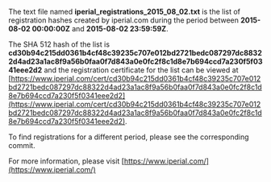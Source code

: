 The text file named **iperial_registrations_2015_08_02.txt** is the list of registration hashes created by iperial.com during the period between **2015-08-02 00:00:00Z** and **2015-08-02 23:59:59Z**.

The SHA 512 hash of the list is **cd30b94c215dd0361b4cf48c39235c707e012bd2721bedc087297dc88322d4ad23a1ac8f9a56b0faa0f7d843a0e0fc2f8c1d8e7b694ccd7a230f5f0341eee2d2** and the registration certificate for the list can be viewed at [https://www.iperial.com/cert/cd30b94c215dd0361b4cf48c39235c707e012bd2721bedc087297dc88322d4ad23a1ac8f9a56b0faa0f7d843a0e0fc2f8c1d8e7b694ccd7a230f5f0341eee2d2](https://www.iperial.com/cert/cd30b94c215dd0361b4cf48c39235c707e012bd2721bedc087297dc88322d4ad23a1ac8f9a56b0faa0f7d843a0e0fc2f8c1d8e7b694ccd7a230f5f0341eee2d2).

To find registrations for a different period, please see the corresponding commit.

For more information, please visit [https://www.iperial.com/](https://www.iperial.com/)
